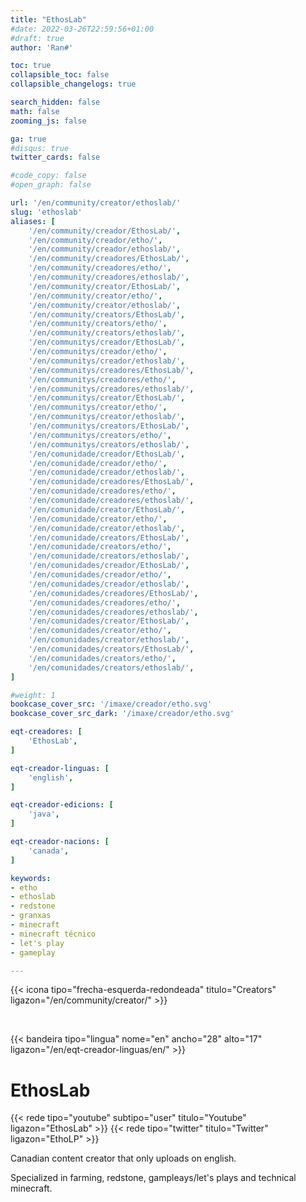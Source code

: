 ```yaml
---
title: "EthosLab"
#date: 2022-03-26T22:59:56+01:00
#draft: true
author: 'Ran#'

toc: true
collapsible_toc: false
collapsible_changelogs: true

search_hidden: false
math: false
zooming_js: false

ga: true
#disqus: true
twitter_cards: false

#code_copy: false
#open_graph: false

url: '/en/community/creator/ethoslab/'
slug: 'ethoslab'
aliases: [
    '/en/community/creador/EthosLab/',
    '/en/community/creador/etho/',
    '/en/community/creador/ethoslab/',
    '/en/community/creadores/EthosLab/',
    '/en/community/creadores/etho/',
    '/en/community/creadores/ethoslab/',
    '/en/community/creator/EthosLab/',
    '/en/community/creator/etho/',
    '/en/community/creator/ethoslab/',
    '/en/community/creators/EthosLab/',
    '/en/community/creators/etho/',
    '/en/community/creators/ethoslab/',
    '/en/communitys/creador/EthosLab/',
    '/en/communitys/creador/etho/',
    '/en/communitys/creador/ethoslab/',
    '/en/communitys/creadores/EthosLab/',
    '/en/communitys/creadores/etho/',
    '/en/communitys/creadores/ethoslab/',
    '/en/communitys/creator/EthosLab/',
    '/en/communitys/creator/etho/',
    '/en/communitys/creator/ethoslab/',
    '/en/communitys/creators/EthosLab/',
    '/en/communitys/creators/etho/',
    '/en/communitys/creators/ethoslab/',
    '/en/comunidade/creador/EthosLab/',
    '/en/comunidade/creador/etho/',
    '/en/comunidade/creador/ethoslab/',
    '/en/comunidade/creadores/EthosLab/',
    '/en/comunidade/creadores/etho/',
    '/en/comunidade/creadores/ethoslab/',
    '/en/comunidade/creator/EthosLab/',
    '/en/comunidade/creator/etho/',
    '/en/comunidade/creator/ethoslab/',
    '/en/comunidade/creators/EthosLab/',
    '/en/comunidade/creators/etho/',
    '/en/comunidade/creators/ethoslab/',
    '/en/comunidades/creador/EthosLab/',
    '/en/comunidades/creador/etho/',
    '/en/comunidades/creador/ethoslab/',
    '/en/comunidades/creadores/EthosLab/',
    '/en/comunidades/creadores/etho/',
    '/en/comunidades/creadores/ethoslab/',
    '/en/comunidades/creator/EthosLab/',
    '/en/comunidades/creator/etho/',
    '/en/comunidades/creator/ethoslab/',
    '/en/comunidades/creators/EthosLab/',
    '/en/comunidades/creators/etho/',
    '/en/comunidades/creators/ethoslab/',
]

#weight: 1
bookcase_cover_src: '/imaxe/creador/etho.svg'
bookcase_cover_src_dark: '/imaxe/creador/etho.svg'

eqt-creadores: [
    'EthosLab',
]

eqt-creador-linguas: [
    'english',
]

eqt-creador-edicions: [
    'java',
]

eqt-creador-nacions: [
    'canada',
]

keywords:
- etho
- ethoslab
- redstone
- granxas
- minecraft
- minecraft técnico
- let's play
- gameplay

---
```


{{< icona tipo="frecha-esquerda-redondeada" titulo="Creators" ligazon="/en/community/creator/" >}}

<br>

{{< bandeira tipo="lingua" nome="en" ancho="28" alto="17" ligazon="/en/eqt-creador-linguas/en/" >}}

# EthosLab

{{< rede tipo="youtube" subtipo="user" titulo="Youtube" ligazon="EthosLab" >}}
{{< rede tipo="twitter" titulo="Twitter" ligazon="EthoLP" >}}

Canadian content creator that only uploads on english.

Specialized  in farming, redstone, gampleays/let's plays and technical minecraft.

